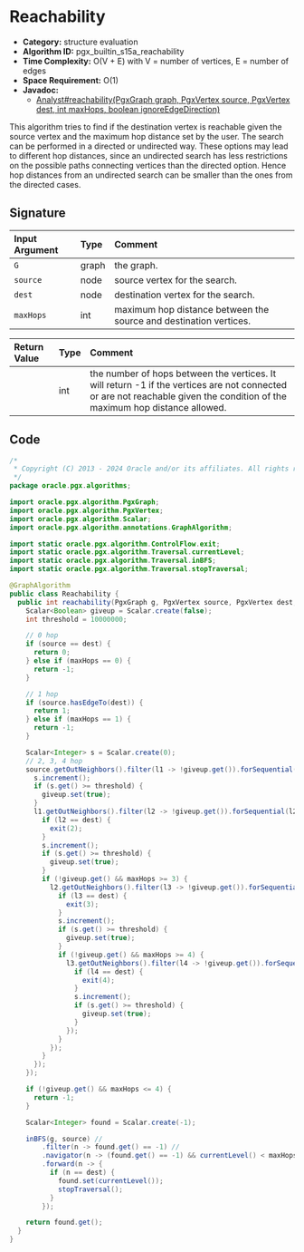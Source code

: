 # Reachability

- **Category:** structure evaluation
- **Algorithm ID:** pgx_builtin_s15a_reachability
- **Time Complexity:** O(V + E) with V = number of vertices, E = number of edges
- **Space Requirement:** O(1)
- **Javadoc:**
  - [Analyst#reachability(PgxGraph graph, PgxVertex<ID> source, PgxVertex<ID> dest, int maxHops, boolean ignoreEdgeDirection)](https://docs.oracle.com/en/database/oracle/property-graph/24.3/spgjv/oracle/pgx/api/Analyst.html#reachability_oracle_pgx_api_PgxGraph_oracle_pgx_api_PgxVertex_oracle_pgx_api_PgxVertex_int_boolean_)

This algorithm tries to find if the destination vertex is reachable given the source vertex and the maximum hop distance set by the user. The search can be performed in a directed or undirected way. These options may lead to different hop distances, since an undirected search has less restrictions on the possible paths connecting vertices than the directed option. Hence hop distances from an undirected search can be smaller than the ones from the directed cases.

## Signature

| Input Argument | Type | Comment |
| :--- | :--- | :--- |
| `G` | graph | the graph. |
| `source` | node | source vertex for the search. |
| `dest` | node | destination vertex for the search. |
| `maxHops` | int | maximum hop distance between the source and destination vertices. |

| Return Value | Type | Comment |
| :--- | :--- | :--- |
| | int | the number of hops between the vertices. It will return -1 if the vertices are not connected or are not reachable given the condition of the maximum hop distance allowed. |

## Code

```java
/*
 * Copyright (C) 2013 - 2024 Oracle and/or its affiliates. All rights reserved.
 */
package oracle.pgx.algorithms;

import oracle.pgx.algorithm.PgxGraph;
import oracle.pgx.algorithm.PgxVertex;
import oracle.pgx.algorithm.Scalar;
import oracle.pgx.algorithm.annotations.GraphAlgorithm;

import static oracle.pgx.algorithm.ControlFlow.exit;
import static oracle.pgx.algorithm.Traversal.currentLevel;
import static oracle.pgx.algorithm.Traversal.inBFS;
import static oracle.pgx.algorithm.Traversal.stopTraversal;

@GraphAlgorithm
public class Reachability {
  public int reachability(PgxGraph g, PgxVertex source, PgxVertex dest, int maxHops) {
    Scalar<Boolean> giveup = Scalar.create(false);
    int threshold = 10000000;

    // 0 hop
    if (source == dest) {
      return 0;
    } else if (maxHops == 0) {
      return -1;
    }

    // 1 hop
    if (source.hasEdgeTo(dest)) {
      return 1;
    } else if (maxHops == 1) {
      return -1;
    }

    Scalar<Integer> s = Scalar.create(0);
    // 2, 3, 4 hop
    source.getOutNeighbors().filter(l1 -> !giveup.get()).forSequential(l1 -> {
      s.increment();
      if (s.get() >= threshold) {
        giveup.set(true);
      }
      l1.getOutNeighbors().filter(l2 -> !giveup.get()).forSequential(l2 -> {
        if (l2 == dest) {
          exit(2);
        }
        s.increment();
        if (s.get() >= threshold) {
          giveup.set(true);
        }
        if (!giveup.get() && maxHops >= 3) {
          l2.getOutNeighbors().filter(l3 -> !giveup.get()).forSequential(l3 -> {
            if (l3 == dest) {
              exit(3);
            }
            s.increment();
            if (s.get() >= threshold) {
              giveup.set(true);
            }
            if (!giveup.get() && maxHops >= 4) {
              l3.getOutNeighbors().filter(l4 -> !giveup.get()).forSequential(l4 -> {
                if (l4 == dest) {
                  exit(4);
                }
                s.increment();
                if (s.get() >= threshold) {
                  giveup.set(true);
                }
              });
            }
          });
        }
      });
    });

    if (!giveup.get() && maxHops <= 4) {
      return -1;
    }

    Scalar<Integer> found = Scalar.create(-1);

    inBFS(g, source) //
        .filter(n -> found.get() == -1) //
        .navigator(n -> (found.get() == -1) && currentLevel() < maxHops) //
        .forward(n -> {
          if (n == dest) {
            found.set(currentLevel());
            stopTraversal();
          }
        });

    return found.get();
  }
}
```
